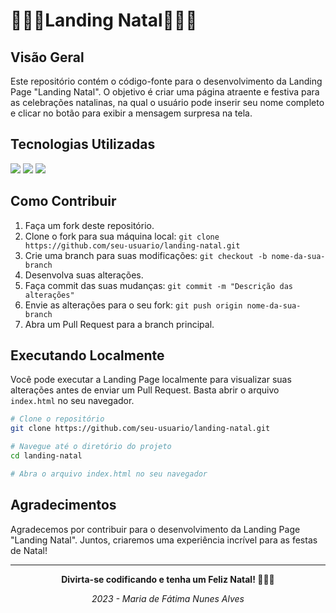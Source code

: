 # 🎅🏻🌲Landing Natal🎅🏻🌲

## Visão Geral
Este repositório contém o código-fonte para o desenvolvimento da Landing Page "Landing Natal". O objetivo é criar uma página atraente e festiva para as celebrações natalinas, na qual o usuário pode inserir seu nome completo e clicar no botão para exibir a mensagem surpresa na tela.

## Tecnologias Utilizadas

<img src="https://img.shields.io/badge/HTML-239120?style=for-the-badge&logo=html5&logoColor=white">
<img src="https://img.shields.io/badge/CSS-239120?&style=for-the-badge&logo=css3&logoColor=white">
<img src="https://img.shields.io/badge/Bootstrap-563D7C?style=for-the-badge&logo=bootstrap&logoColor=white">

## Como Contribuir
1. Faça um fork deste repositório.
2. Clone o fork para sua máquina local: `git clone https://github.com/seu-usuario/landing-natal.git`
3. Crie uma branch para suas modificações: `git checkout -b nome-da-sua-branch`
4. Desenvolva suas alterações.
5. Faça commit das suas mudanças: `git commit -m "Descrição das alterações"`
6. Envie as alterações para o seu fork: `git push origin nome-da-sua-branch`
7. Abra um Pull Request para a branch principal.

## Executando Localmente
Você pode executar a Landing Page localmente para visualizar suas alterações antes de enviar um Pull Request. Basta abrir o arquivo `index.html` no seu navegador.

```bash
# Clone o repositório
git clone https://github.com/seu-usuario/landing-natal.git

# Navegue até o diretório do projeto
cd landing-natal

# Abra o arquivo index.html no seu navegador
```

## Agradecimentos
Agradecemos por contribuir para o desenvolvimento da Landing Page "Landing Natal". Juntos, criaremos uma experiência incrível para as festas de Natal!

---

**<p align="center">Divirta-se codificando e tenha um Feliz Natal! 🎄🎅🏻</p>**
<p align="center"><i>2023 - Maria de Fátima Nunes Alves</i></p>
